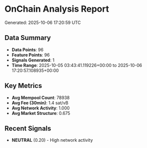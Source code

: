 # OnChain Analysis Report
Generated: 2025-10-06 17:20:59 UTC

## Data Summary
- **Data Points**: 96
- **Feature Points**: 96
- **Signals Generated**: 1
- **Time Range**: 2025-10-05 03:43:41.119226+00:00 to 2025-10-06 17:20:57.108935+00:00

## Key Metrics
- **Avg Mempool Count**: 78938
- **Avg Fee (30min)**: 1.4 sat/vB
- **Avg Network Activity**: 1.000
- **Avg Market Structure**: 0.675

## Recent Signals
- **NEUTRAL** (0.20) - High network activity
